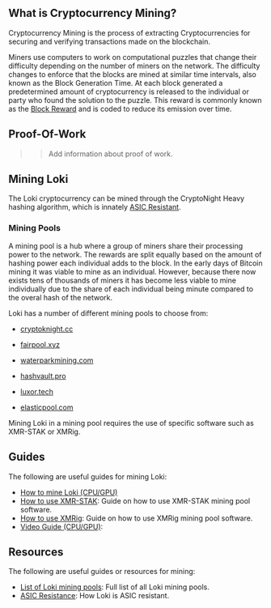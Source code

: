## What is Cryptocurrency Mining?
Cryptocurrency Mining is the process of extracting Cryptocurrencies for securing and verifying transactions made on the blockchain. 

Miners use computers to work on computational puzzles that change their difficulty depending on the number of miners on the network. The difficulty changes to enforce that the blocks are mined at similar time intervals, also known as the Block Generation Time. At each block generated a predetermined amount of cryptocurrency is released to the individual or party who found the solution to the puzzle. This reward is commonly known as the [Block Reward](../Advanced/Cryptoeconomics.md) and is coded to reduce its emission over time.

## Proof-Of-Work
>> Add information about proof of work.

## Mining Loki

The Loki cryptocurrency can be mined through the CryptoNight Heavy hashing algorithm, which is innately [ASIC Resistant](../Mining/ASICResistance.md). 

### Mining Pools

A mining pool is a hub where a group of miners share their processing power to the network. The rewards are split equally based on the amount of hashing power each individual adds to the block. In the early days of Bitcoin mining it was viable to mine as an individual. However, because there now exists tens of thousands of miners it has become less viable to mine individually due to the share of each individual being minute compared to the overal hash of the network.

Loki has a number of different mining pools to choose from:

- [cryptoknight.cc](https://cryptoknight.cc/loki)

- [fairpool.xyz](https://loki.fairpool.xyz/)

- [waterparkmining.com](https://www.waterparkmining.com/)

- [hashvault.pro](https://loki.hashvault.pro/)

- [luxor.tech](http://mining.luxor.tech/)

- [elasticpool.com](https://loki.elasticpool.com/)

Mining Loki in a mining pool requires the use of specific software such as XMR-STAK or XMRig. 

## Guides

The following are useful guides for mining Loki:

- [How to mine Loki (CPU/GPU)](https://coinguides.org/loki-mining-wallet-setup-tutorial/)
- [How to use XMR-STAK](https://coinguides.org/xmr-stak-cryptonight-miner-v7/): Guide on how to use XMR-STAK mining pool software.
- [How to use XMRig](https://coinguides.org/xmrig-beginners-guide/): Guide on how to use XMRig mining pool software.
- [Video Guide (CPU/GPU)](https://www.youtube.com/watch?v=KGbQmSgvgHI): 
## Resources

The following are useful guides or resources for mining:

- [List of Loki mining pools](https://miningpoolstats.stream/loki): Full list of all Loki mining pools.
- [ASIC Resistance](../Mining/ASICResistance.md): How Loki is ASIC resistant.
